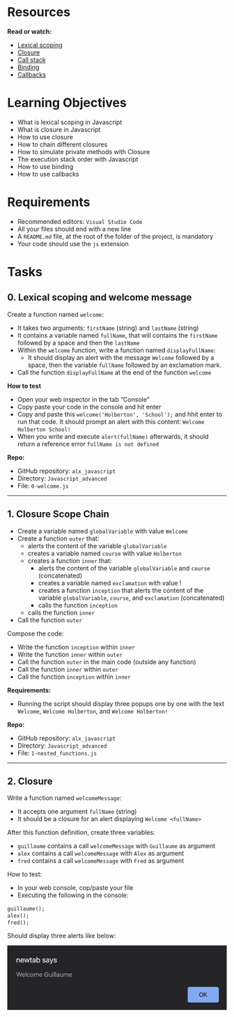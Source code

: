 # Resources
**Read or watch:**

- [Lexical scoping](https://javascript.info/closure)
- [Closure](https://www.w3schools.com/js/js_function_closures.asp)
- [Call stack](https://developer.mozilla.org/en-US/docs/Glossary/Call_stack)
- [Binding](https://javascript.info/bind)
- [Callbacks](https://javascript.info/callbacks)

# Learning Objectives
- What is lexical scoping in Javascript
- What is closure in Javascript
- How to use closure
- How to chain different closures
- How to simulate private methods with Closure
- The execution stack order with Javascript
- How to use binding
- How to use callbacks

# Requirements
- Recommended editors: `Visual Studio Code`
- All your files should end with a new line
- A `README.md` file, at the root of the folder of the project, is mandatory
- Your code should use the `js` extension

# Tasks

## 0. Lexical scoping and welcome message

Create a function named `welcome`:

- It takes two arguments: `firstName` (string) and `lastName` (string)
- It contains a variable named `fullName`, that will contains the `firstName` followed by a space and then the `lastName`
- Within the `welcome` function, write a function named `displayFullName`:
  - It should display an alert with the message `Welcome` followed by a space, then the variable `fullName` followed by an exclamation mark.
- Call the function `displayFullName` at the end of the function `welcome`

**How to test**

- Open your web inspector in the tab “Console”
- Copy paste your code in the console and hit enter
- Copy and paste this `welcome('Holberton', 'School');` and hhit enter to run that code. It should prompt an alert with this content: `Welcome Holberton School!`
- When you write and execute `alert(fullName)` afterwards, it should return a reference error `fullName is not defined`

**Repo:**

- GitHub repository: `alx_javascript`
- Directory: `Javascript_advanced`
- File: `0-welcome.js`

_________________________________________________________________________________________________________________________________________

## 1. Closure Scope Chain

- Create a variable named `globalVariable` with value `Welcome`
- Create a function `outer` that:
   - alerts the content of the variable `globalVariable`
   - creates a variable named `course` with value `Holberton`
   - creates a function `inner` that:
     - alerts the content of the variable `globalVariable` and `course` (concatenated)
     - creates a variable named `exclamation` with value !
     - creates a function `inception` that alerts the content of the variable `globalVariable`, `course`, and `exclamation` (concatenated)
     - calls the function `inception`
   - calls the function `inner`
- Call the function `outer`

Compose the code:

 - Write the function `inception` within `inner`
 - Write the function `inner` within `outer`
 - Call the function `outer` in the main code (outside any function)
 - Call the function `inner` within `outer`
 - Call the function `inception` within `inner`

**Requirements:**

- Running the script should display three popups one by one with the text `Welcome`, `Welcome Holberton`, and `Welcome Holberton!`

**Repo:**

- GitHub repository: `alx_javascript`
- Directory: `Javascript_advanced`
- File: `1-nested_functions.js`

_______________________________________________________________________________________________________________________________________

## 2. Closure

Write a function named `welcomeMessage`:

- It accepts one argument `fullName` (string)
- It should be a closure for an alert displaying `Welcome <fullName>`

After this function definition, create three variables:

- `guillaume` contains a call `welcomeMessage` with `Guillaume` as argument
- `alex` contains a call `welcomeMessage` with `Alex` as argument
- `fred` contains a call `welcomeMessage` with `Fred` as argument

How to test:

- In your web console, cop/paste your file
- Executing the following in the console:

```
guillaume();
alex();
fred();
```

Should display three alerts like below:

![Example Image](Javascript_advanced/image.png)